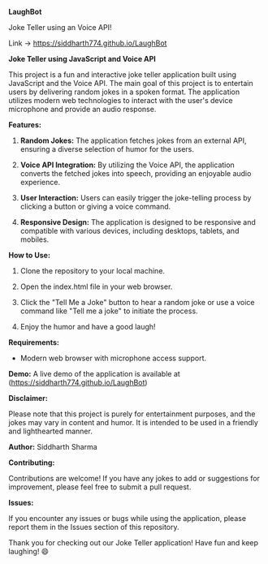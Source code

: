 **LaughBot**

Joke Teller using an Voice API!

Link -> https://siddharth774.github.io/LaughBot


**Joke Teller using JavaScript and Voice API**

This project is a fun and interactive joke teller application built using JavaScript and the Voice API. The main goal of this project is to entertain users by delivering random jokes in a spoken format. The application utilizes modern web technologies to interact with the user's device microphone and provide an audio response.

**Features:**

1. **Random Jokes:** The application fetches jokes from an external API, ensuring a diverse selection of humor for the users.

2. **Voice API Integration:** By utilizing the Voice API, the application converts the fetched jokes into speech, providing an enjoyable audio experience.

3. **User Interaction:** Users can easily trigger the joke-telling process by clicking a button or giving a voice command.

4. **Responsive Design:** The application is designed to be responsive and compatible with various devices, including desktops, tablets, and mobiles.

**How to Use:**

1. Clone the repository to your local machine.

2. Open the index.html file in your web browser.

3. Click the "Tell Me a Joke" button to hear a random joke or use a voice command like "Tell me a joke" to initiate the process.

4. Enjoy the humor and have a good laugh!

**Requirements:**

- Modern web browser with microphone access support.

**Demo:**
A live demo of the application is available at (https://siddharth774.github.io/LaughBot)

**Disclaimer:**

Please note that this project is purely for entertainment purposes, and the jokes may vary in content and humor. It is intended to be used in a friendly and lighthearted manner.

**Author:**  Siddharth Sharma

**Contributing:**

Contributions are welcome! If you have any jokes to add or suggestions for improvement, please feel free to submit a pull request.

**Issues:**

If you encounter any issues or bugs while using the application, please report them in the Issues section of this repository.

Thank you for checking out our Joke Teller application! Have fun and keep laughing! 😄
